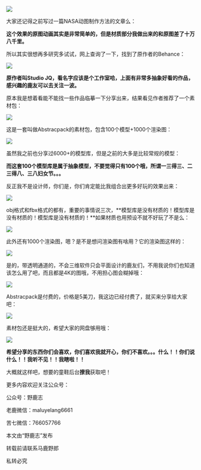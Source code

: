 ![](https://pic4.zhimg.com/v2-5b56d949d7d28f09bd58b1eabb34f493_r.jpg)

大家还记得之前写过一篇NASA动图制作方法的文章么：

[](https://zhuanlan.zhihu.com/p/84146805)

**这个效果的原图动画其实是非常简单的，但是材质部分我做出来的和原图差了十万八千里。**

所以其实很想再多研究多试试，网上查询了一下，找到了原作者的Behance：

![](https://pic3.zhimg.com/v2-823afefab1897633881690e8cd374fbe_r.jpg)

**原作者叫Studio JQ，看名字应该是个工作室哈，上面有非常多抽象好看的作品，感兴趣的鹿友可以去关注一波。**

原本我是想着看能不能找一些作品临摹一下分享出来，结果看见作者推荐了一个素材包：

![](https://pic4.zhimg.com/v2-a14ec29223bd460f82eba0d3b263acaf_r.jpg)

这是一套叫做Abstracpack的素材包，包含100个模型+1000个渲染图：

![](https://pic2.zhimg.com/v2-9e61e88ed5d3a118695e42aed375c981_r.jpg)

虽然我之前也分享过6000+的模型库，但是之前的大多是比较常规的模型：

[](https://zhuanlan.zhihu.com/p/95157303)

**而这套100个模型库是属于抽象模型，不要觉得只有100个哦，所谓一三得三、二三得八、三八妇女节。。。**

反正我不是设计师，你们是，你们肯定能比我组合出更多好玩的效果出来：

![](https://pic1.zhimg.com/v2-2b189354b360032007130b9c0fa3d0a8_r.jpg)

obj格式和fbx格式的都有，重要的事情说三次，**模型库是没有材质的！模型库是没有材质的！模型库是没有材质的！**如果材质也用预设不就不好玩了不是么：

![](https://pic3.zhimg.com/v2-490f626c753d8cbb27945f5e85f61a3e_r.jpg)

此外还有1000个渲染图，嗯？是不是想问渲染图有啥用？它的渲染图这样的：

![](https://pic1.zhimg.com/v2-d53215f4e81c3e1f14f802232d852cbc_r.jpg)

是的，带透明通道的，不会三维软件只会平面设计的鹿友们，不用我说你们也知道该怎么用了吧，而且都是4K的图哦，不用担心图会糊掉哦：

![](https://pic4.zhimg.com/v2-c181a04a5ef6b2a87dc7e2316bb43f9b_r.jpg)

Abstracpack是付费的，价格是5美刀，我这边已经付费了，就买来分享给大家吧：

![](https://pic3.zhimg.com/v2-d9884b5f76926559f77262bb477bf2f6_r.jpg)

素材包还是挺大的，希望大家的网盘够用哦：

![](https://pic1.zhimg.com/v2-5585e2b6bb2791848b7974e364c882ac_r.jpg)

**希望分享的东西你们会喜欢，你们喜欢我就开心，你们不喜欢。。。什么！！你们说什么！！我听不见！！我瞎啦！！**  

大概就这样吧，想要的童鞋后台**撩我**获取吧！

更多内容欢迎关注公众号：

公众号：野鹿志

老鹿微信：maluyelang6661

苦七微信：766057766

本文由“野鹿志”发布

转载前请联系马鹿野郎

私转必究